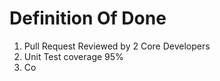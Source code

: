 # Definition Of Done


1. Pull Request Reviewed by 2 Core Developers
1. Unit Test coverage 95%
1. Co
